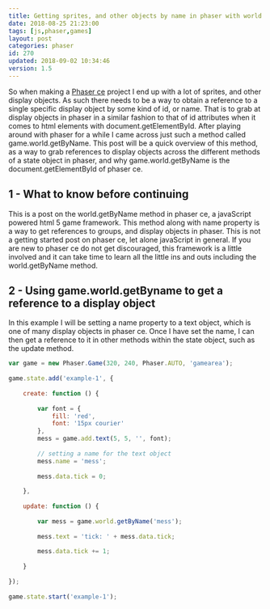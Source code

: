 ```yaml
---
title: Getting sprites, and other objects by name in phaser with world.getByname
date: 2018-08-25 21:23:00
tags: [js,phaser,games]
layout: post
categories: phaser
id: 270
updated: 2018-09-02 10:34:46
version: 1.5
---
```


So when making a [Phaser ce](https://photonstorm.github.io/phaser-ce/) project I end up with a lot of sprites, and other display objects. As such there needs to be a way to obtain a reference to a single specific display object by some kind of id, or name. That is to grab at display objects in phaser in a similar fashion to that of id attributes when it comes to html elements with document.getElementById. After playing around with phaser for a while I came across just such a method called game.world.getByName. This post will be a quick overview of this method, as a way to grab references to display objects across the different methods of a state object in phaser, and why game.world.getByName is the document.getElementById of phaser ce.

<!-- more -->

## 1 - What to know before continuing

This is a post on the world.getByName method in phaser ce, a javaScript powered html 5 game framework. This method along with name property is a way to get references to groups, and display objects in phaser. This is not a getting started post on phaser ce, let alone javaScript in general. If you are new to phaser ce do not get discouraged, this framework is a little involved and it can take time to learn all the little ins and outs including the world.getByName method.

## 2 - Using game.world.getByname to get a reference to a display object

In this example I will be setting a name property to a text object, which is one of many display objects in phaser ce. Once I have set the name, I can then get a reference to it in other methods within the state object, such as the update method.

```js
var game = new Phaser.Game(320, 240, Phaser.AUTO, 'gamearea');
 
game.state.add('example-1', {
 
    create: function () {
 
        var font = {
            fill: 'red',
            font: '15px courier'
        },
        mess = game.add.text(5, 5, '', font);
 
        // setting a name for the text object
        mess.name = 'mess';
 
        mess.data.tick = 0;
 
    },
 
    update: function () {
 
        var mess = game.world.getByName('mess');
 
        mess.text = 'tick: ' + mess.data.tick;
 
        mess.data.tick += 1;
 
    }
 
});
 
game.state.start('example-1');
```

